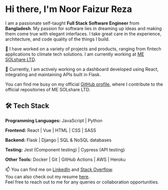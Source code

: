 # Hi there, I'm Noor Faizur Reza

I am a passionate self-taught **Full Stack Software Engineer** from **Bangladesh**. My passion for software lies in dreaming up ideas and making them come true with elegant interfaces. I take great care in the experience, architecture, and code quality of the things I build.

🔭 I have worked on a variety of projects and products, ranging from fintech applications to climate tech solutions. I am currently working at [ME SOLshare LTD](https://solshare.com/).

🌱 Currently, I am actively working on a dashboard developed using React, integrating and maintaining APIs built in Flask.

You can find me busy on my official [GitHub profile](https://github.com/noorReza), where I contribute to the official repositories of ME SOLshare LTD.

## 🛠️ Tech Stack

**Programming Languages:** JavaScript | Python

**Frontend:** React | Vue | HTML | CSS | SASS

**Backend:** Flask | Django | SQL & NoSQL databases

**Testing:** Jest (Component testing) | Cypress (API testing)

**Other Tools:** Docker | Git | GitHub Actions | AWS | Heroku

📫 You can find me on [LinkedIn](https://www.linkedin.com/in/faizur-reza) and [Stack Overflow](https://stackoverflow.com/users/3458727/ni8mr).  
You can also check out my resume [here](https://drive.google.com/file/d/1DC7OTooEPv1cfAkcU-C6rNH2GggHlXkc/view?usp=drive_link).  
Feel free to reach out to me for any queries or collaboration opportunities.

